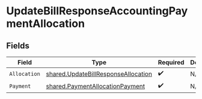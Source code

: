 # UpdateBillResponseAccountingPaymentAllocation


## Fields

| Field                                                                                             | Type                                                                                              | Required                                                                                          | Description                                                                                       |
| ------------------------------------------------------------------------------------------------- | ------------------------------------------------------------------------------------------------- | ------------------------------------------------------------------------------------------------- | ------------------------------------------------------------------------------------------------- |
| `Allocation`                                                                                      | [shared.UpdateBillResponseAllocation](../../../pkg/models/shared/updatebillresponseallocation.md) | :heavy_check_mark:                                                                                | N/A                                                                                               |
| `Payment`                                                                                         | [shared.PaymentAllocationPayment](../../../pkg/models/shared/paymentallocationpayment.md)         | :heavy_check_mark:                                                                                | N/A                                                                                               |